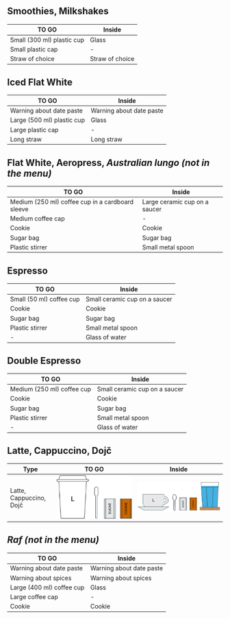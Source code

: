 ## Smoothies, Milkshakes

TO GO|Inside
--|--
Small (300 ml) plastic cup|Glass
Small plastic cap|-
Straw of choice|Straw of choice

## Iced Flat White

TO GO|Inside
--|--
Warning about date paste|Warning about date paste
Large (500 ml) plastic cup|Glass
Large plastic cap|-
Long straw|Long straw

## Flat White, Aeropress, *Australian lungo (not in the menu)*

TO GO|Inside
--|--
Medium (250 ml) coffee cup in a cardboard sleeve |Large ceramic cup on a saucer
Medium coffee cap|-
Cookie|Cookie
Sugar bag|Sugar bag
Plastic stirrer|Small metal spoon

## Espresso

TO GO|Inside
--|--
Small (50 ml) coffee cup |Small ceramic cup on a saucer
Cookie|Cookie
Sugar bag|Sugar bag
Plastic stirrer|Small metal spoon
-|Glass of water

## Double Espresso

TO GO|Inside
--|--
Medium (250 ml) coffee cup |Small ceramic cup on a saucer
Cookie|Cookie
Sugar bag|Sugar bag
Plastic stirrer|Small metal spoon
-|Glass of water

## Latte, Cappuccino, Dojč

Type|TO GO|Inside
--|--|--
Latte, Cappuccino, Dojč|![To go serving image](https://github.com/CodeWelder/SIP/blob/main/images/Cappuccino_togo.png)|![Inside serving image](https://github.com/CodeWelder/SIP/blob/main/images/Cappuccino_inside.png)

## *Raf (not in the menu)*

TO GO|Inside
--|--
Warning about date paste|Warning about date paste
Warning about spices|Warning about spices
Large (400 ml) coffee cup|Glass
Large coffee cap|-
Cookie|Cookie


